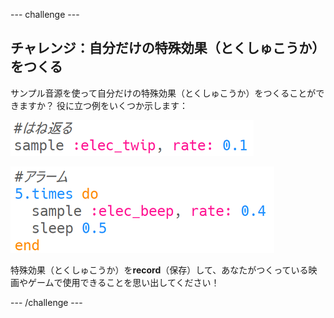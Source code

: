 \--- challenge \---

## チャレンジ：自分だけの特殊効果（とくしゅこうか）をつくる

サンプル音源を使って自分だけの特殊効果（とくしゅこうか）をつくることができますか？ 役に立つ例をいくつか示します：

![スクリーンショット](images/effects-bounce.png)

![スクリーンショット](images/effects-alarm.png)

特殊効果（とくしゅこうか）を**record**（保存）して、あなたがつくっている映画やゲームで使用できることを思い出してください！

\--- /challenge \---